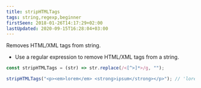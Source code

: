 ```yaml
---
title: stripHTMLTags
tags: string,regexp,beginner
firstSeen: 2018-01-26T14:17:29+02:00
lastUpdated: 2020-09-15T16:28:04+03:00
---
```


Removes HTML/XML tags from string.

- Use a regular expression to remove HTML/XML tags from a string.

```js
const stripHTMLTags = (str) => str.replace(/<[^>]*>/g, "");
```

```js
stripHTMLTags("<p><em>lorem</em> <strong>ipsum</strong></p>"); // 'lorem ipsum'
```
